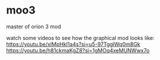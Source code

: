 # moo3
 master of orion 3 mod

watch some videos to see how the graphical mod looks like:
https://youtu.be/xlMpHkl1a4s?si=u5-97TgglWq0m8Gk
https://youtu.be/h81ckmaKgZ8?si=1gMOq4xeMUNWwx7o
